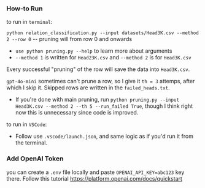 ### How-to Run
to run in `terminal`:

`python relation_classification.py --input datasets/Head3K.csv --method 2 --row 0` -- pruning will from row 0 and onwards 

- `use python pruning.py --help` to learn more about arguments
- `--method 1` is written for `Head23K.csv` and `--method 2` is for `Head3K.csv`

Every successful "pruning" of the row will save the data into `Head3K.csv`.

`gpt-4o-mini` sometimes can't prune a row, so I give it `th = 3` attemps, after which I skip it. Skipped rows are written in the `failed_heads.txt`.

- If you're done with main pruning, run `python pruning.py --input Head3K.csv --method 2 --th 5 --run_failed True`, though I think right now this is unnecessary since code is improved.

to run in `VSCode`:
- Follow use `.vscode/launch.json`, and same logic as if you'd run it from the terminal.

### Add OpenAI Token
you can create a `.env` file locally and paste `OPENAI_API_KEY=abc123` key there. Follow this tutorial https://platform.openai.com/docs/quickstart
